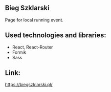 ## Bieg Szklarski

Page for local running event.

## Used technologies and libraries:
* React, React-Router
* Formik
* Sass

## Link:
https://biegszklarski.pl/
